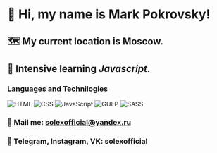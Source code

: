 # 👋 Hi, my name is **Mark Pokrovsky**!
## 🗺 My current location is Moscow.
## 🎯 Intensive learning *Javascript*.
### Languages and Technilogies
![HTML](https://img.shields.io/badge/-HTML-090909?style=for-the-badge&logo=html5)
![CSS](https://img.shields.io/badge/-CSS-090909?style=for-the-badge&logo=css3)
![JavaScript](https://img.shields.io/badge/-JavaScript-090909?style=for-the-badge&logo=javascript)
![GULP](https://img.shields.io/badge/-Gulp-090909?style=for-the-badge&logo=gulp)
![SASS](https://img.shields.io/badge/-preprocessors_SCSS_&_SASS-090909?style=for-the-badge&logo=sass)

### 📩  Mail me: solexofficial@yandex.ru
### 💬 Telegram, Instagram, VK: solexofficial

<!--
**Solexofficial/Solexofficial** is a ✨ _special_ ✨ repository because its `README.md` (this file) appears on your GitHub profile.

Here are some ideas to get you started:

- 🔭 I’m currently working on ...
- 🌱 I’m currently learning ...
- 👯 I’m looking to collaborate on ...
- 🤔 I’m looking for help with ...
- 💬 Ask me about ...
- 📫 How to reach me: ...
- 😄 Pronouns: ...
- ⚡ Fun fact: ...
-->
